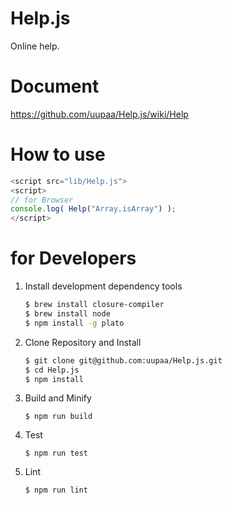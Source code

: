 Help.js
=======

Online help.

# Document

https://github.com/uupaa/Help.js/wiki/Help

# How to use

```js
<script src="lib/Help.js">
<script>
// for Browser
console.log( Help("Array.isArray") );
</script>
```

# for Developers

1. Install development dependency tools

    ```sh
    $ brew install closure-compiler
    $ brew install node
    $ npm install -g plato
    ```

2. Clone Repository and Install

    ```sh
    $ git clone git@github.com:uupaa/Help.js.git
    $ cd Help.js
    $ npm install
    ```

3. Build and Minify

    `$ npm run build`

4. Test

    `$ npm run test`

5. Lint

    `$ npm run lint`


